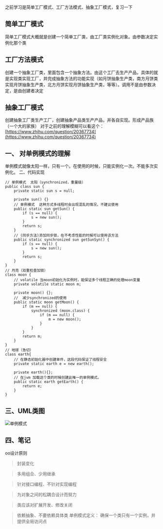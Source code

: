 之前学习是简单工厂模式、工厂方法模式、抽象工厂模式，复习一下
## 简单工厂模式
简单工厂模式大概就是创建一个简单工厂类，由工厂类实例化对象。由参数决定实例化那个类
## 工厂方法模式
创建一个抽象工厂类，里面包含一个抽象方法。由这个工厂去生产产品，具体的就是实现类实现工厂，并完成抽象方法的功能实现（如月饼抽象生产类，南方月饼类实现月饼抽象生产类，北方月饼实现月饼抽象生产类，等等）。调用不是由参数决定，是由创建者决定
## 抽象工厂模式
创建抽象工厂类生产工厂，创建抽象产品类生产产品，并各自实现。形成产品族（一个大的家族）
对于之前的理解模糊可以看这个：[https://www.zhihu.com/question/20367734](https://www.zhihu.com/question/20367734)
## 一、 对单例模式的理解
单例模式就像太阳一样，只有一个。在使用的时候，只能实例化一次。不能多次实例化。
二、代码实现
```
// 单例模式  太阳（synchronized，重量级）
public class sun {
	private static sun s = null;
	
	private sun() {}
	// 单例模式  这种方式多线程时会出现混乱的情况，不建议使用
	public static sun getSun() {
		if (s == null) {
			s = new sun();
		}
		return s;
	}
	// (同步方法)添加同步锁，在不考虑性能的时候可以使用该方法
	public static synchronized sun getSunSyn() {
		if (s == null) {
			s = new sun();
		}
		return s;
	}
}
// 月亮（双重检查加锁）
class moon {
	// volatile 当moon初始化为实例时，能保证多个线程正确的处理moon变量
	private volatile static moon m;
	
	private moon() {};
	//  减少synchronized的使用
	public static moon getMoon() {
		if (m == null) {
			synchronized (moon.class) {
				if (m == null) {
					m = new moon();
				}
			}
		}
		return m;
	}
}
// 地球（急切）
class earth{
	// 在静态初始化器中创建单件，这段代码保证了线程安全
	private static earth e = new earth();
	
	private earth(){};
	// 在jvm 加载这个类的时候创建此唯一的单例模式。
	public static earth getEarth() {
		return e;
	}
}
```
## 三、UML类图
![单例模式](https://upload-images.jianshu.io/upload_images/7172355-112d7b6958cc8047.png?imageMogr2/auto-orient/strip%7CimageView2/2/w/1240)

## 四、笔记
oo设计原则

> 封装变化

>  多用组合、少用继承

> 针对接口编程、不针对实现编程

> 为对象之间的松耦合设计而努力

> 类应该对扩展开发、修改关闭

> 依赖抽象、不要依赖具体类
单例模式定义：
> 确保一个类只有一个实例，并提供全局访问点